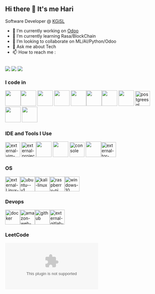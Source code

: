 ## Hi there 👋 It's me Hari

Software Developer @ [KGiSL](https://www.kgisl.com/)

- 🔭 I’m currently working on [Odoo](https://www.odoo.com/)
- 🌱 I’m currently learning Rasa/BlockChain
- 👯 I’m looking to collaborate on ML/AI/Python/Odoo
- 💬 Ask me about Tech
- 📫 How to reach me :


<br /> [<img src="https://img.shields.io/badge/LinkedIn-0077B5?style=for-the-badge&logo=linkedin&logoColor=white" />](https://www.linkedin.com/in/hari-prasath-b4266718b/) [<img src="https://img.shields.io/badge/Gmail-D14836?style=for-the-badge&logo=gmail&logoColor=white"/>](hariprasathjtj@gmail.com)
[<img src="https://img.shields.io/badge/Slack-4A154B?style=for-the-badge&logo=slack&logoColor=white"/>](https://bahmni.slack.com/team/U05QR0XFS15
)


### I code in
<img height="50" width="50" src="https://img.icons8.com/color/48/000000/python.png" /><img height="50" width="50" src="https://img.icons8.com/color/48/000000/django.png"/> <img height="50" width="50" src="https://img.icons8.com/color/48/000000/css3.png" />  <img height="50" width="50" src="https://img.icons8.com/color/48/000000/bootstrap.png" />
<img height="50" width="50" src="https://img.icons8.com/color/48/000000/javascript.png"/><img height="50" width="50" src="https://img.icons8.com/color/48/000000/tensorflow.png"/><img height="50" width="50" src="https://img.icons8.com/fluent/48/000000/arduino.png"/> <img height="50" width="50" src="https://img.icons8.com/color/48/000000/react-native.png"/> <img width="48" height="48" src="https://img.icons8.com/color/48/postgreesql.png" alt="postgreesql"/> <img height="50" width="50" src="https://img.icons8.com/color/48/000000/mysql-logo.png"/> <img height="50" width="50" src="https://img.icons8.com/color/48/000000/mongodb.png"/>

### IDE and Tools I Use
<img width="48" height="48" src="https://img.icons8.com/external-tal-revivo-filled-tal-revivo/48/external-vim-a-highly-configurable-text-editor-for-efficiently-creating-and-changing-any-kind-of-text-logo-filled-tal-revivo.png" alt="external-vim-a-highly-configurable-text-editor-for-efficiently-creating-and-changing-any-kind-of-text-logo-filled-tal-revivo"/> <img width="48" height="48" src="https://img.icons8.com/external-tal-revivo-color-tal-revivo/48/external-project-jupyter-a-nonprofit-organization-created-to-open-source-software-logo-color-tal-revivo.png" alt="external-project-jupyter-a-nonprofit-organization-created-to-open-source-software-logo-color-tal-revivo"/><img height="50" width="50" src="https://img.icons8.com/color/48/000000/visual-studio-code-2019.png"/> <img height="50" width="50" src="https://img.icons8.com/color/50/000000/git.png"/> <img width="48" height="48" src="https://img.icons8.com/color/48/console.png" alt="console"/> <img height="50" width="50" src="https://img.icons8.com/color/48/000000/figma--v1.png"/><img width="48" height="48" src="https://img.icons8.com/external-tal-revivo-color-tal-revivo/48/external-tor-free-and-open-source-software-for-enabling-anonymous-communication-logo-color-tal-revivo.png" alt="external-tor-free-and-open-source-software-for-enabling-anonymous-communication-logo-color-tal-revivo"/>

### OS
<img width="48" height="48" src="https://img.icons8.com/external-those-icons-flat-those-icons/48/external-Linux-logos-and-brands-those-icons-flat-those-icons.png" alt="external-Linux-logos-and-brands-those-icons-flat-those-icons"/><img width="48" height="48" src="https://img.icons8.com/color/48/ubuntu--v1.png" alt="ubuntu--v1"/><img width="48" height="48" src="https://img.icons8.com/plasticine/100/kali-linux.png" alt="kali-linux"/><img width="48" height="48" src="https://img.icons8.com/color/48/raspberry-pi.png" alt="raspberry-pi"/><img width="48" height="48" src="https://img.icons8.com/fluency/48/windows-10.png" alt="windows-10"/>

### Devops
<img width="48" height="48" src="https://img.icons8.com/color/48/docker.png" alt="docker"/><img width="48" height="48" src="https://img.icons8.com/color/48/amazon-web-services.png" alt="amazon-web-services"/><img width="48" height="48" src="https://img.icons8.com/ios-filled/50/github.png" alt="github"/><img width="48" height="48" src="https://img.icons8.com/external-tal-revivo-shadow-tal-revivo/48/external-gitlab-project-planning-and-source-code-management-logo-shadow-tal-revivo.png" alt="external-gitlab-project-planning-and-source-code-management-logo-shadow-tal-revivo"/>

### LeetCode
![LeetCode Stats](https://leetcard.jacoblin.cool/hariprasathjtj%40gmail.com?theme=dark&font=Reggae%20One&ext=contest)

